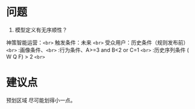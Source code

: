 # 问题

1. 模型定义有无序顺性？

神策智能运营：`<br>`
触发条件：未来 `<br>`
受众用户：历史条件（规则发布前）`<br>`
	:画像条件、`<br>`
	:行为条件、A>=3 and B<2 or C=1 `<br>`
	:历史序列条件 ( W Q F) > 2 `<br>`

# 建议点

预划区域 尽可能划得小一点。
